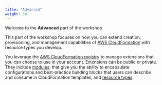 ```yaml
---
title: "Advanced"
weight: 50
---
```


Welcome to the **Advanced** part of the workshop.

This part of the workshop focuses on how you can extend creation, provisioning, and management capabilities of [AWS CloudFormation](https://aws.amazon.com/cloudformation/) with resource types you develop.

You leverage the [AWS CloudFormation registry](https://docs.aws.amazon.com/AWSCloudFormation/latest/UserGuide/registry.html) to manage extensions that you can choose to use in your account. Extensions can be public or private. They include [modules](https://docs.aws.amazon.com/cloudformation-cli/latest/userguide/modules.html), that give you the ability to encapsulate configurations and best-practice building blocks that users can describe and consume in CloudFormation templates, and [resource types](https://docs.aws.amazon.com/AWSCloudFormation/latest/UserGuide/registry.html).
